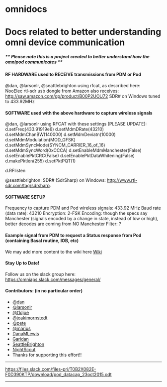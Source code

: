 # omnidocs
Docs related to better understanding omni device communication
=======
##### ** Please note this is a project created to better understand how the omnipod communicates **

#### RF HARDWARE used to RECEIVE transmissions from PDM or Pod
@dan, @larsonlr, @seattlebrighton using rfcat, as described here:  
NooElec rtl-sdr usb dongle from Amazon also receives: http://saw.amazon.com/gp/product/B00P2UOU72
  SDR# on Windows tuned to 433.92MHz

#### SOFTWARE used with the above hardware to capture wireless signals 
@dan, @larsonlr using RFCAT with these settings (PLEASE UPDATE):
d.setFreq(433.91919e6)
d.setMdmDRate(43210)
d.setMdmChanBW(140000) 
d.setMdmDeviatn(10000)
d.setMdmModulation(MOD_GFSK)
d.setMdmSyncMode(SYNCM_CARRIER_16_of_16) 
d.setMdmSyncWord(0xCCCA)
d.setEnableMdmManchester(False)
d.setEnablePktCRC(False)
d.setEnablePktDataWhitening(False)
d.makePktlen(255)
d.setPktPQT(1)

d.RFlisten

@seattlebrighton: SDR# (SdrSharp) on Windows: http://www.rtl-sdr.com/tag/sdrsharp.
  
#### SOFTWARE SETUP
Frequency to capture PDM and Pod wireless signals: 433.92 MHz
Baud rate (data rate): 43210 
Encryption: 2-FSK
Encoding: though the specs say Manchester (signals encoded by a change in state, instead of low or high), better decodes are coming from NO Manchester
Filter: ?

#### Example signal from PDM to request a Status response from Pod (containing Basal routine, IOB, etc)

We may add more content to the wiki here [Wiki](https://github.com/OmniAPS/Docs/wiki)

#### Stay Up to Date!
Follow us on the slack group here: https://omniaps.slack.com/messages/general/

#### Contributors: (in no particular order)
* [@dan](https://omniaps.slack.com/team/dan)
* [@larsonlr](https://omniaps.slack.com/team/larsonlr)
* [@t1djoe](https://omniaps.slack.com/team/t1djoe)
* [@joakimornstedt](https://omniaps.slack.com/team/joakimornstedt)
* [@pete](https://omniaps.slack.com/team/pete)
* [@marius](https://omniaps.slack.com/team/marius) 
* [DanaMLewis](https://omniaps.slack.com/team/danamlewis)
* [Garidan](https://omniaps.slack.com/team/garidan)
* [SeattleBrighton](https://omniaps.slack.com/team/seattlebrighton)
* [NightScout](https://github.com/nightscout)
* Thanks for supporting this effort!!

***
https://files.slack.com/files-pri/T0B2X082E-F0D390KTP/download/pod_datacap_23oct2015.odt
***
